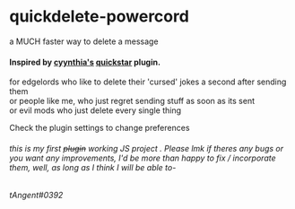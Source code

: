 # quickdelete-powercord
a MUCH faster way to delete a message

#### Inspired by [cyynthia's](https://github.com/cyyynthia "cyynthia's") [quickstar](https://github.com/powercord-community/quickstar "quickstar") plugin. <br />
for edgelords who like to delete their 'cursed' jokes a second after sending them <br />
or people like me, who just regret sending stuff as soon as its sent <br />
or evil mods who just delete every single thing

Check the plugin settings to change preferences

###### this is my first ~~plugin~~ working JS project . Please lmk if theres any bugs or you want any improvements, I'd be more than happy to fix / incorporate them, well, as long as I think I will be able to-
###### tAngent#0392
